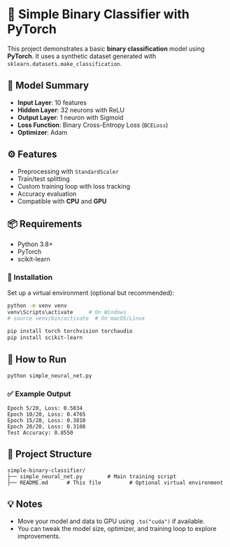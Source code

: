 
# 🧠 Simple Binary Classifier with PyTorch

This project demonstrates a basic **binary classification** model using **PyTorch**. It uses a synthetic dataset generated with `sklearn.datasets.make_classification`.

## 📌 Model Summary

- **Input Layer**: 10 features  
- **Hidden Layer**: 32 neurons with ReLU  
- **Output Layer**: 1 neuron with Sigmoid  
- **Loss Function**: Binary Cross-Entropy Loss (`BCELoss`)  
- **Optimizer**: Adam

## ⚙️ Features

- Preprocessing with `StandardScaler`
- Train/test splitting
- Custom training loop with loss tracking
- Accuracy evaluation
- Compatible with **CPU** and **GPU**

## 📦 Requirements

- Python 3.8+
- PyTorch
- scikit-learn

### 💾 Installation

Set up a virtual environment (optional but recommended):

```bash
python -m venv venv
venv\Scripts\activate     # On Windows
# source venv/bin/activate  # On macOS/Linux

pip install torch torchvision torchaudio
pip install scikit-learn
```

## 🚀 How to Run

```bash
python simple_neural_net.py
```

### ✅ Example Output

```
Epoch 5/20, Loss: 0.5834  
Epoch 10/20, Loss: 0.4765  
Epoch 15/20, Loss: 0.3810  
Epoch 20/20, Loss: 0.3108  
Test Accuracy: 0.8550
```

## 📁 Project Structure

```
simple-binary-classifier/
├── simple_neural_net.py        # Main training script
├── README.md      # This file         # Optional virtual environment
```

## 💡 Notes

- Move your model and data to GPU using `.to("cuda")` if available.
- You can tweak the model size, optimizer, and training loop to explore improvements.

